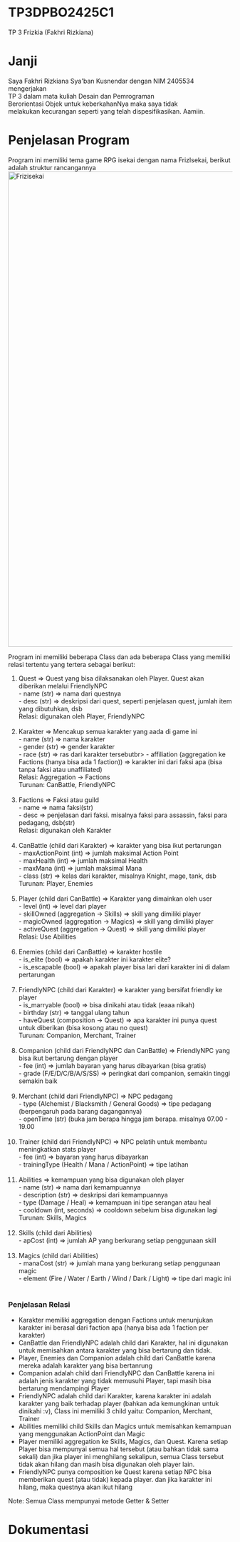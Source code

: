 # TP3DPBO2425C1
TP 3 Frizkia (Fakhri Rizkiana)

# Janji
Saya Fakhri Rizkiana Sya'ban Kusnendar dengan NIM 2405534 mengerjakan<br> 
TP 3 dalam mata kuliah Desain dan Pemrograman<br>
Berorientasi Objek untuk keberkahanNya maka saya tidak<br>
melakukan kecurangan seperti yang telah dispesifikasikan. Aamiin.<br>

# Penjelasan Program
Program ini memiliki tema game RPG isekai dengan nama FrizIsekai, berikut adalah struktur rancangannya<br>
<img width="1234" height="1064" alt="Frizisekai" src="https://github.com/user-attachments/assets/c1c6212b-3f6c-405b-871b-710e6ce0d87e" />


Program ini memiliki beberapa Class dan ada beberapa Class yang memiliki relasi tertentu yang tertera sebagai berikut:<br>
<ol type = 1>
  <li>
    Quest => Quest yang bisa dilaksanakan oleh Player. Quest akan diberikan melalui FriendlyNPC <br>
    - name (str) => nama dari questnya<br>
    - desc (str) => deskripsi dari quest, seperti penjelasan quest, jumlah item yang dibutuhkan, dsb<br>
    Relasi: digunakan oleh Player, FriendlyNPC<br><br>
  </li>
  <li>
    Karakter => Mencakup semua karakter yang aada di game ini<br>
    - name (str) => nama karakter<br>
    - gender (str) => gender karakter<br>
    - race (str) => ras dari karakter tersebutbr>
    - affiliation (aggregation ke Factions (hanya bisa ada 1 faction)) => karakter ini dari faksi apa (bisa tanpa faksi atau unaffiliated)<br>
    Relasi: Aggregation -> Factions<br>
    Turunan: CanBattle, FriendlyNPC<br><br>
  </li>
  <li>
    Factions => Faksi atau guild<br>
    - name => nama faksi(str)<br>
    - desc => penjelasan dari faksi. misalnya faksi para assassin, faksi para pedagang, dsb(str)<br>
    Relasi: digunakan oleh Karakter<br><br>
  </li>
  <li>
    CanBattle (child dari Karakter) => karakter yang bisa ikut pertarungan<br>
    - maxActionPoint (int) => jumlah maksimal Action Point<br>
    - maxHealth (int) => jumlah maksimal Health<br>
    - maxMana (int) => jumlah maksimal Mana<br>
    - class (str) => kelas dari karakter, misalnya Knight, mage, tank, dsb<br>
    Turunan: Player, Enemies<br><br>
  </li>
  <li>
    Player (child dari CanBattle) => Karakter yang dimainkan oleh user<br>
    - level (int) => level dari player<br>
    - skillOwned (aggregation -> Skills) => skill yang dimiliki player<br>
    - magicOwned (aggregation -> Magics) => skill yang dimiliki player<br>
    - activeQuest (aggregation -> Quest) => skill yang dimiliki player<br>
    Relasi: Use Abilities<br><br>
  </li>
  <li>
    Enemies (child dari CanBattle) => karakter hostile<br>
    - is_elite (bool) => apakah karakter ini karakter elite?<br>
    - is_escapable (bool) => apakah player bisa lari dari karakter ini di dalam pertarungan<br><br>
  </li>
  <li>
    FriendlyNPC (child dari Karakter) => karakter yang bersifat friendly ke player<br>
  - is_marryable (bool) => bisa dinikahi atau tidak (eaaa nikah)<br>
  - birthday (str) => tanggal ulang tahun<br>
  - haveQuest (composition -> Quest) => apa karakter ini punya quest untuk diberikan (bisa kosong atau no quest)<br>
  Turunan: Companion, Merchant, Trainer<br><br>
  </li>
  <li>
    Companion (child dari FriendlyNPC dan CanBattle) => FriendlyNPC yang bisa ikut bertarung dengan player<br>
    - fee (int) => jumlah bayaran yang harus dibayarkan (bisa gratis)<br>
    - grade (F/E/D/C/B/A/S/SS) => peringkat dari companion, semakin tinggi semakin baik<br><br>
  </li>
  <li>
    Merchant (child dari FriendlyNPC) => NPC pedagang<br>
    - type (Alchemist / Blacksmith / General Goods) => tipe pedagang (berpengaruh pada barang dagangannya)<br>
    - openTime (str) (buka jam berapa hingga jam berapa. misalnya 07.00 - 19.00<br><br>
  </li>
  <li>
    Trainer (child dari FriendlyNPC) => NPC pelatih untuk membantu meningkatkan stats player<br>
    - fee (int) => bayaran yang harus dibayarkan<br>
    - trainingType (Health / Mana / ActionPoint) => tipe latihan<br><br>
  </li>
  <li>
    Abilities => kemampuan yang bisa digunakan oleh player<br>
    - name (str) => nama dari kemampuannya<br>
    - description (str) => deskripsi dari kemampuannya<br>
    - type (Damage / Heal) => kemampuan ini tipe serangan atau heal<br>
    - cooldown (int, seconds) => cooldown sebelum bisa digunakan lagi<br>
    Turunan: Skills, Magics<br><br>
  </li>
  <li>
    Skills (child dari Abilities)<br>
  - apCost (int) => jumlah AP yang berkurang setiap penggunaan skill<br><br>
  </li>
  <li>
    Magics (child dari Abilities)<br>
  - manaCost (str) => jumlah mana yang berkurang setiap penggunaan magic<br>
  - element (Fire / Water / Earth / Wind / Dark / Light) => tipe dari magic ini<br><br>
  </li>
</ol>

<h3>Penjelasan Relasi</h3>
<ul>
  <li>Karakter memiliki aggregation dengan Factions untuk menunjukan karakter ini berasal dari faction apa (hanya bisa ada 1 faction per karakter)</li>
  <li>CanBattle dan FriendlyNPC adalah child dari Karakter, hal ini digunakan untuk memisahkan antara karakter yang bisa bertarung dan tidak.</li>
  <li>Player, Enemies dan Companion adalah child dari CanBattle karena mereka adalah karakter yang bisa bertanrung</li>
  <li>Companion adalah child dari FriendlyNPC dan CanBattle karena ini adalah jenis karakter yang tidak memusuhi Player, tapi masih bisa bertarung mendampingi Player</li>
  <li>FriendlyNPC adalah child dari Karakter, karena karakter ini adalah karakter yang baik terhadap player (bahkan ada kemungkinan untuk dinikahi :v), Class ini memiliki 3 child yaitu: Companion, Merchant, Trainer</li>
  <li>Abilities memiliki child Skills dan Magics untuk memisahkan kemampuan yang menggunakan ActionPoint dan Magic</li>
  <li>Player memiliki aggregation ke Skills, Magics, dan Quest. Karena setiap Player bisa mempunyai semua hal tersebut (atau bahkan tidak sama sekali) dan jika player ini menghilang sekalipun, semua Class tersebut tidak akan hilang dan masih bisa digunakan oleh player lain.</li>
  <li>FriendlyNPC punya composition ke Quest karena setiap NPC bisa memberikan quest (atau tidak) kepada player. dan jika karakter ini hilang, maka questnya akan ikut hilang</li>
</ul>

Note: Semua Class mempunyai metode Getter & Setter<br>

# Dokumentasi
